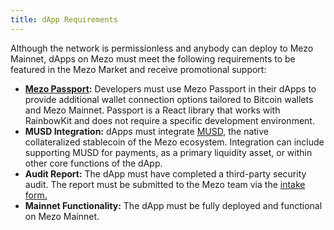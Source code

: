 ```yaml
---
title: dApp Requirements
---
```



Although the network is permissionless and anybody can deploy to Mezo Mainnet, dApps on Mezo must meet the following requirements to be featured in the Mezo Market and receive promotional support:

* [**Mezo Passport**](https://www.npmjs.com/package/@mezo-org/passport)**:** Developers must use Mezo Passport in their dApps to provide additional wallet connection options tailored to Bitcoin wallets and Mezo Mainnet. Passport is a React library that works with RainbowKit and does not require a specific development environment.
* **MUSD Integration:** dApps must integrate [MUSD](https://mezo.org/feature/musd), the native collateralized stablecoin of the Mezo ecosystem. Integration can include supporting MUSD for payments, as a primary liquidity asset, or within other core functions of the dApp.
* **Audit Report:** The dApp must have completed a third-party security audit. The report must be submitted to the Mezo team via the [intake form.](https://2d0lnha7ee6.typeform.com/to/CHBVzfXU)
* **Mainnet Functionality:** The dApp must be fully deployed and functional on Mezo Mainnet.
